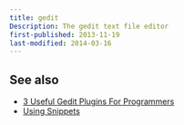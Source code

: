```yaml
---
title: gedit
Description: The gedit text file editor
first-published: 2013-11-19
last-modified: 2014-03-16
---
```


See also
--------

*   [3 Useful Gedit Plugins For Programmers](https://web.archive.org/web/20140204212941/http://mylinuxbook.com/3-useful-gedit-plugins-for-programmers/)
*   [Using Snippets](https://wiki.gnome.org/Apps/Gedit/Plugins/Snippets)
